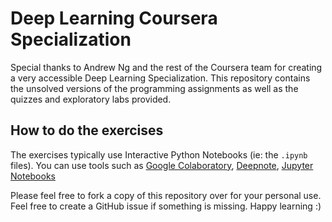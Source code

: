 # Deep Learning Coursera Specialization
Special thanks to Andrew Ng and the rest of the Coursera team for creating a very accessible Deep Learning Specialization. 
This repository contains the unsolved versions of the programming assignments as well as the quizzes and exploratory labs provided.

## How to do the exercises
The exercises typically use Interactive Python Notebooks (ie: the `.ipynb` files). You can use tools such as [Google Colaboratory](https://colab.research.google.com/), [Deepnote](deepnote.com), [Jupyter Notebooks](https://jupyter.org/)

Please feel free to fork a copy of this repository over for your personal use. Feel free to create a GitHub issue if something is missing. Happy learning :)
